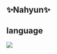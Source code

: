 
## ✨Nahyun✨ ##

## language ## 
<img src="https://img.shields.io/badge/Python-3766AB?style=flat-square&logo=Python&logoColor=white"/></a> </a>
 <br/><br/>
 <div align="center">

